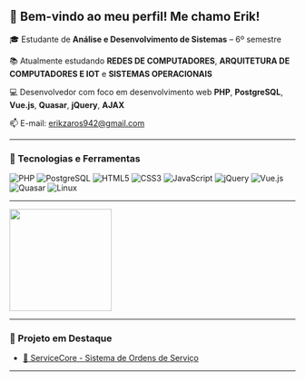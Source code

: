 ## 👋 Bem-vindo ao meu perfil! Me chamo Erik!

🎓 Estudante de **Análise e Desenvolvimento de Sistemas** – 6º semestre

📚 Atualmente estudando **REDES DE COMPUTADORES**, **ARQUITETURA DE COMPUTADORES E IOT** e **SISTEMAS OPERACIONAIS**

💻 Desenvolvedor com foco em desenvolvimento web **PHP**, **PostgreSQL**, **Vue.js**, **Quasar**, **jQuery**, **AJAX**

📫 E-mail: erikzaros942@gmail.com  

---

### 🚀 Tecnologias e Ferramentas

![PHP](https://img.shields.io/badge/-PHP-777BB4?style=flat&logo=php&logoColor=white)
![PostgreSQL](https://img.shields.io/badge/-PostgreSQL-336791?style=flat&logo=postgresql&logoColor=white)
![HTML5](https://img.shields.io/badge/-HTML5-E34F26?style=flat&logo=html5&logoColor=white)
![CSS3](https://img.shields.io/badge/-CSS3-1572B6?style=flat&logo=css3&logoColor=white)
![JavaScript](https://img.shields.io/badge/-JavaScript-F7DF1E?style=flat&logo=javascript&logoColor=black)
![jQuery](https://img.shields.io/badge/-jQuery-0769AD?style=flat&logo=jquery&logoColor=white)
![Vue.js](https://img.shields.io/badge/-Vue.js-4FC08D?style=flat&logo=vue.js&logoColor=white)
![Quasar](https://img.shields.io/badge/-Quasar-1976D2?style=flat&logo=quasar&logoColor=white)
![Linux](https://img.shields.io/badge/-Linux-FCC624?style=flat&logo=linux&logoColor=black)

---

<div>
  <img height="180em" src="https://github-readme-stats.vercel.app/api?username=Erik-Zaros&show_icons=true&theme=tokyonight" />
</div>

---

### 📌 Projeto em Destaque

- [🔧 ServiceCore - Sistema de Ordens de Serviço](https://github.com/Erik-Zaros/ServiceCore)

---
